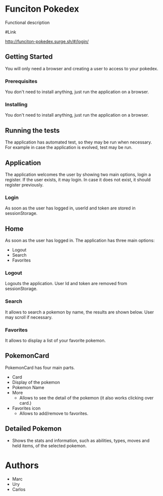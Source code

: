 # Funciton Pokedex

Functional description

#Link

<http://funciton-pokedex.surge.sh/#/login/>   

## Getting Started

You will only need a browser and creating a user to access to your pokedex.

### Prerequisites

You don't need to install anything, just run the application on a browser.

### Installing

You don't need to install anything, just run the application on a browser.


## Running the tests

The application has automated test, so they may be run when necessary.
For example in case the application is evolved, test may be run.

## Application

The application welcomes the user by showing two main options, login a register.
If the user exists, it may login. In case it does not exist, it should register previously.

### Login
As soon as the user has logged in, userId and token are stored in sessionStorage.


## Home

As soon as the user has logged in.
The application has three main options:
* Logout
* Search
* Favorites



### Logout

Logouts the application. User Id and token are removed from sessionStorage.

### Search
It allows to search a pokemon by name, the results are shown below. User may scroll if necessary.

### Favorites
It allows to display a list of your favorite pokemon.


## PokemonCard

PokemonCard has four main parts.
* Card
* Display of the pokemon
* Pokemon Name
* More
    * Allows to see the detail of the pokemon (it also works clicking over card.)
* Favorites icon
    * Allows to add/remove to favorites.

## Detailed Pokemon
* Shows the stats and information, such as abilities, types, moves and held items, of the selected pokemon.


# Authors

* Marc
* Ury
* Carlos